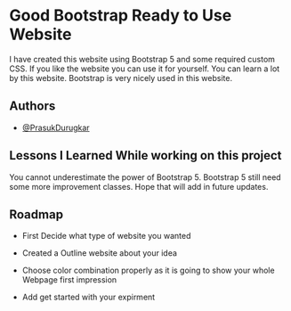 
# Good Bootstrap Ready to Use Website

I have created this website using Bootstrap 5 and some required custom CSS.
If you like the website you can use it for yourself. You can learn a lot by this website.
Bootstrap is very nicely used in this website.
## Authors

- [@PrasukDurugkar](https://github.com/PrasukDurugkar)

  
## Lessons I Learned While working on this project

You cannot underestimate the power of Bootstrap 5.
Bootstrap 5 still need some more improvement classes.
Hope that will add in future updates.

  
## Roadmap

- First Decide what type of website you wanted

- Created a Outline website about your idea
- Choose color combination properly as it is going to show your whole Webpage first impression
- Add get started with your expirment

  
